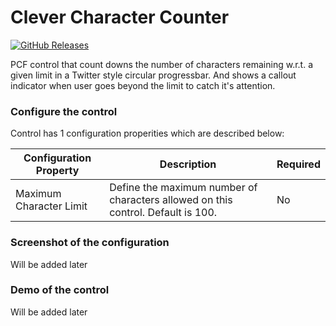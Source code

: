 # Clever Character Counter

[![GitHub Releases](https://img.shields.io/static/v1?label=Download&message=Character%20Counter&style=for-the-badge&logo=microsoft&color=brightgreen)](https://github.com/Power-Maverick/PCF-Controls/releases/tag/CharCount-v.1.0.6)

PCF control that count downs the number of characters remaining w.r.t. a given limit in a Twitter style circular progressbar. And shows a callout indicator when user goes beyond the limit to catch it's attention.

### Configure the control

Control has 1 configuration properities which are described below:

Configuration Property | Description | Required
------------ | ------------- | -------------
Maximum Character Limit | Define the maximum number of characters allowed on this control. Default is 100. | No

### Screenshot of the configuration

Will be added later
<!-- ![TextAnalytics-Configuration](Others/TextAnalytics-Configuration.png) -->

### Demo of the control

Will be added later
<!-- [![TextAnalytics-DemoVideo](https://img.youtube.com/vi/Vksv9q2uMZw/0.jpg)](https://www.youtube.com/watch?v=Vksv9q2uMZw&start=120&end=360) -->
